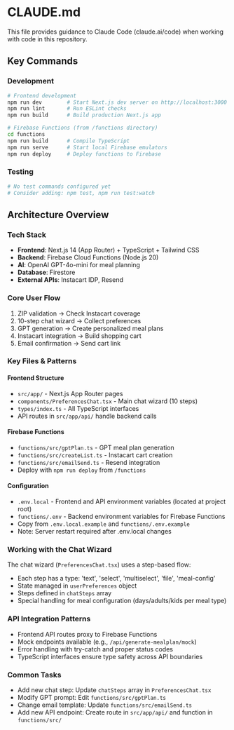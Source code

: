 # CLAUDE.md

This file provides guidance to Claude Code (claude.ai/code) when working with code in this repository.

## Key Commands

### Development
```bash
# Frontend development
npm run dev        # Start Next.js dev server on http://localhost:3000
npm run lint       # Run ESLint checks
npm run build      # Build production Next.js app

# Firebase Functions (from /functions directory)
cd functions
npm run build      # Compile TypeScript
npm run serve      # Start local Firebase emulators
npm run deploy     # Deploy functions to Firebase
```

### Testing
```bash
# No test commands configured yet
# Consider adding: npm test, npm run test:watch
```

## Architecture Overview

### Tech Stack
- **Frontend**: Next.js 14 (App Router) + TypeScript + Tailwind CSS
- **Backend**: Firebase Cloud Functions (Node.js 20)
- **AI**: OpenAI GPT-4o-mini for meal planning
- **Database**: Firestore
- **External APIs**: Instacart IDP, Resend

### Core User Flow
1. ZIP validation → Check Instacart coverage
2. 10-step chat wizard → Collect preferences  
3. GPT generation → Create personalized meal plans
4. Instacart integration → Build shopping cart
5. Email confirmation → Send cart link

### Key Files & Patterns

#### Frontend Structure
- `src/app/` - Next.js App Router pages
- `components/PreferencesChat.tsx` - Main chat wizard (10 steps)
- `types/index.ts` - All TypeScript interfaces
- API routes in `src/app/api/` handle backend calls

#### Firebase Functions
- `functions/src/gptPlan.ts` - GPT meal plan generation
- `functions/src/createList.ts` - Instacart cart creation  
- `functions/src/emailSend.ts` - Resend integration
- Deploy with `npm run deploy` from `/functions`

#### Configuration
- `.env.local` - Frontend and API environment variables (located at project root)
- `functions/.env` - Backend environment variables for Firebase Functions
- Copy from `.env.local.example` and `functions/.env.example`
- Note: Server restart required after .env.local changes

### Working with the Chat Wizard
The chat wizard (`PreferencesChat.tsx`) uses a step-based flow:
- Each step has a type: 'text', 'select', 'multiselect', 'file', 'meal-config'
- State managed in `userPreferences` object
- Steps defined in `chatSteps` array
- Special handling for meal configuration (days/adults/kids per meal type)

### API Integration Patterns
- Frontend API routes proxy to Firebase Functions
- Mock endpoints available (e.g., `/api/generate-mealplan/mock`)
- Error handling with try-catch and proper status codes
- TypeScript interfaces ensure type safety across API boundaries

### Common Tasks
- Add new chat step: Update `chatSteps` array in `PreferencesChat.tsx`
- Modify GPT prompt: Edit `functions/src/gptPlan.ts`
- Change email template: Update `functions/src/emailSend.ts`
- Add new API endpoint: Create route in `src/app/api/` and function in `functions/src/`